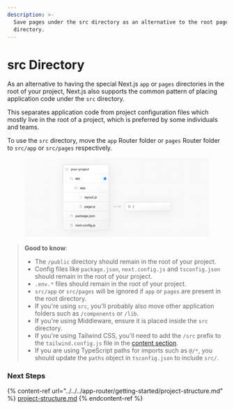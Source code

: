 ```yaml
---
description: >-
  Save pages under the src directory as an alternative to the root pages
  directory.
---
```


# src Directory

As an alternative to having the special Next.js `app` or `pages` directories in the root of your project, Next.js also supports the common pattern of placing application code under the `src` directory.

This separates application code from project configuration files which mostly live in the root of a project, which is preferred by some individuals and teams.

To use the `src` directory, move the `app` Router folder or `pages` Router folder to `src/app` or `src/pages` respectively.

<figure><img src="../../../.gitbook/assets/image (1).png" alt=""><figcaption></figcaption></figure>

> **Good to know**:
>
> * The `/public` directory should remain in the root of your project.
> * Config files like `package.json`, `next.config.js` and `tsconfig.json` should remain in the root of your project.
> * `.env.*` files should remain in the root of your project.
> * `src/app` or `src/pages` will be ignored if `app` or `pages` are present in the root directory.
> * If you're using `src`, you'll probably also move other application folders such as `/components` or `/lib`.
> * If you're using Middleware, ensure it is placed inside the `src` directory.
> * If you're using Tailwind CSS, you'll need to add the `/src` prefix to the `tailwind.config.js` file in the [content section](https://tailwindcss.com/docs/content-configuration).
> * If you are using TypeScript paths for imports such as `@/*`, you should update the `paths` object in `tsconfig.json` to include `src/`.

### Next Steps <a href="#next-steps" id="next-steps"></a>

{% content-ref url="../../../app-router/getting-started/project-structure.md" %}
[project-structure.md](../../../app-router/getting-started/project-structure.md)
{% endcontent-ref %}
